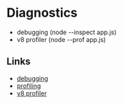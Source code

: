 # Diagnostics

* debugging (node --inspect app.js)
* v8 profiler (node --prof app.js)


## Links

* [debugging](https://nodejs.org/en/docs/guides/debugging-getting-started/)
* [profiling](https://nodejs.org/en/docs/guides/simple-profiling/)
* [v8 profiler](https://github.com/v8/v8/wiki/Using%20V8%E2%80%99s%20internal%20profiler)
